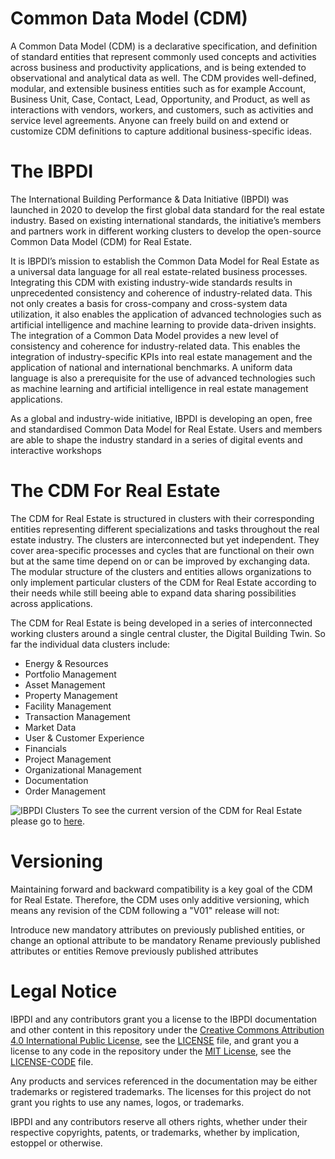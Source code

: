 # Common Data Model (CDM)
A Common Data Model (CDM) is a declarative specification, and definition of standard entities that represent commonly used concepts and activities across business and productivity applications, and is being extended to observational and analytical data as well. The CDM provides well-defined, modular, and extensible business entities such as for example Account, Business Unit, Case, Contact, Lead, Opportunity, and Product, as well as interactions with vendors, workers, and customers, such as activities and service level agreements. Anyone can freely build on and extend or customize CDM definitions to capture additional business-specific ideas.


# The IBPDI
The International Building Performance & Data Initiative (IBPDI) was launched in 2020 to develop the first global data standard for the real estate industry. Based on existing international standards, the initiative’s members and partners work in different working clusters to develop the open-source Common Data Model (CDM) for Real Estate.

It is IBPDI’s mission to establish the Common Data Model for Real Estate as a universal data language for all real estate-related business processes. Integrating this CDM with existing industry-wide standards results in unprecedented consistency and coherence of industry-related data. This not only creates a basis for cross-company and cross-system data utilization, it also enables the application of advanced technologies such as artificial intelligence and machine learning to provide data-driven insights. The integration of a Common Data Model provides a new level of consistency and coherence for industry-related data. This enables the integration of industry-specific KPIs into real estate management and the application of national and international benchmarks. A uniform data language is also a prerequisite for the use of advanced technologies such as machine learning and artificial intelligence in real estate management applications.

As a global and industry-wide initiative, IBPDI is developing an open, free and standardised Common Data Model for Real Estate. Users and members are able to shape the industry standard in a series of digital events and interactive workshops


#  The CDM For Real Estate
The CDM for Real Estate is structured in clusters with their corresponding entities representing different specializations and tasks throughout the real estate industry. The clusters are interconnected but yet independent. They cover area-specific processes and cycles that are functional on their own but at the same time depend on or can be improved by exchanging data. The modular structure of the clusters and entities allows organizations to only implement particular clusters of the CDM for Real Estate according to their needs while still beeing able to expand data sharing possibilities across applications.

The CDM for Real Estate is being developed in a series of interconnected working clusters around a single central cluster, the Digital Building Twin. So far the individual data clusters include: 
* Energy & Resources 
* Portfolio Management 
* Asset Management 
* Property Management 
* Facility Management 
* Transaction Management 
* Market Data 
* User & Customer Experience 
* Financials 
* Project Management 
* Organizational Management 
* Documentation 
* Order Management

![IBPDI Clusters](https://user-images.githubusercontent.com/74652518/100234059-d5fa1380-2f2a-11eb-8c45-b204483ffc41.png) 
To see the current version of the CDM for Real Estate please go to [here](https://ibpdi.github.io).


# Versioning
Maintaining forward and backward compatibility is a key goal of the CDM for Real Estate. Therefore, the CDM uses only additive versioning, which means any revision of the CDM following a "V01" release will not:

Introduce new mandatory attributes on previously published entities, or change an optional attribute to be mandatory
Rename previously published attributes or entities
Remove previously published attributes


# Legal Notice
IBPDI and any contributors grant you a license to the IBPDI documentation and other content in this repository under the [Creative Commons Attribution 4.0 International Public License](https://creativecommons.org/licenses/by/4.0/legalcode), see the [LICENSE](https://github.com/ibpdi/cdm/blob/dev/LICENCE) file, and grant you a license to any code in the repository under the [MIT License](https://opensource.org/licenses/MIT), see the [LICENSE-CODE](https://github.com/ibpdi/cdm/blob/dev/LICENCE-CODE) file.

Any products and services referenced in the documentation may be either trademarks or registered trademarks. The licenses for this project do not grant you rights to use any names, logos, or trademarks.

IBPDI and any contributors reserve all others rights, whether under their respective copyrights, patents, or trademarks, whether by implication, estoppel or otherwise.
